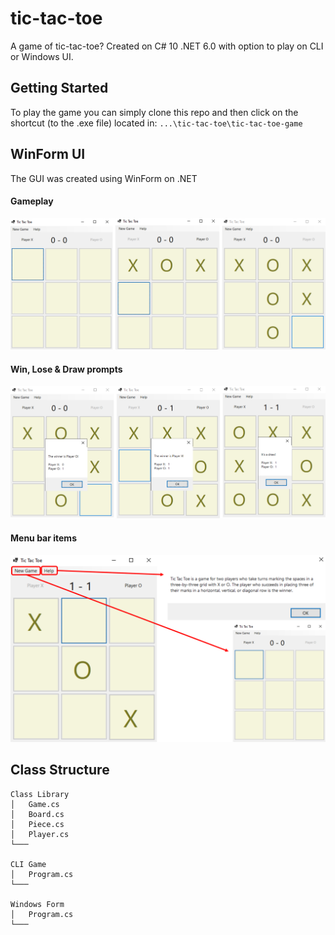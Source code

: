 # tic-tac-toe
A game of tic-tac-toe? Created on C# 10 .NET 6.0 with option to play on CLI or Windows UI.

## Getting Started
To play the game you can simply clone this repo and then click on the shortcut (to the .exe file) located in:
 ``...\tic-tac-toe\tic-tac-toe-game``

## WinForm UI
The GUI was created using WinForm on .NET


#### Gameplay

![gameplay](media/gameplay_screenshot.png)

#### Win, Lose & Draw prompts

![prompts](media/prompts_screenshot.png)

#### Menu bar items

![menu_bar](media/help_new_game_screenshot.png)

## Class Structure
```
Class Library
│   Game.cs
│   Board.cs
│   Piece.cs    
│   Player.cs
└───

CLI Game
│   Program.cs
└───

Windows Form
│   Program.cs
└───
```
